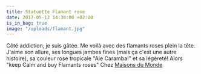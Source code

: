 ```yaml
---
title: Statuette Flamant rose
date: 2017-05-12 14:30:00 +02:00
is_in_bag: true
image: "/uploads/flamant.jpg"
---
```


Côté addiction, je suis gâtée. Me voilà avec des flamants roses plein la tête. J'aime son allure, ses longues jambes fines (mais ça c'est une autre histoire), sa couleur rose tropicale "Aie Caramba!" et sa légèreté! Alors "keep Calm and buy Flamants roses" Chez [Maisons du Monde  ](http://www.maisonsdumonde.com/FR/fr/search/flamant-rose?realQuery=flamant%2Brose)